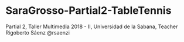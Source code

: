 # SaraGrosso-Partial2-TableTennis
Partial 2, Taller Multimedia 2018 - II, Universidad de la Sabana, Teacher Rigoberto Sáenz @rsaenzi
